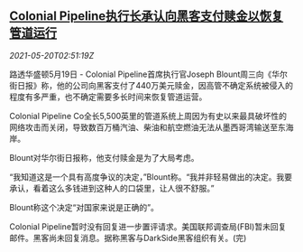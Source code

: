 <!--1621479663000-->
[Colonial Pipeline执行长承认向黑客支付赎金以恢复管道运行](https://cn.reuters.com/article/colonialhackerransom-0520-idCNKCS2D106O)
------

<div><i>2021-05-20T02:51:19Z</i></div><p>路透华盛顿5月19日 - Colonial Pipeline首席执行官Joseph Blount周三向《华尔街日报》称，他的公司向黑客支付了440万美元赎金，因高管不确定系统被侵入的程度有多严重，也不确定需要多长时间来恢复管道运营。</p><p>Colonial Pipeline Co全长5,500英里的管道系统上周因为有史以来最具破坏性的网络攻击而关闭，导致数百万桶汽油、柴油和航空燃油无法从墨西哥湾输送至东海岸。</p><p>Blount对华尔街日报称，他支付赎金是为了大局考虑。</p><p>“我知道这是一个具有高度争议的决定，”Blount称。“我并非轻易做出的决定。我要承认，看着这么多钱进到这种人的口袋里，让人很不舒服。”</p><p>Blount称这个决定“对国家来说是正确的”。</p><p>Colonial Pipeline暂时没有回复进一步置评请求。美国联邦调查局(FBI)暂未回复邮件。黑客尚未回复消息。据称黑客与DarkSide黑客组织有关。(完)</p>
